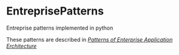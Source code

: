 # EntreprisePatterns

Entreprise patterns implemented in python

These patterns are described in [*Patterns of Enterprise Application Erchitecture*](http://www.goodreads.com/book/show/70156.Patterns_of_Enterprise_Application_Architecture)
